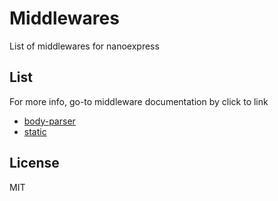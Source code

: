 # Middlewares

List of middlewares for nanoexpress

## List

For more info, go-to middleware documentation by click to link

- [body-parser](https://github.com/nanoexpress/middlewares/tree/master/body-parser)
- [static](https://github.com/nanoexpress/middlewares/tree/master/static)

## License

MIT
